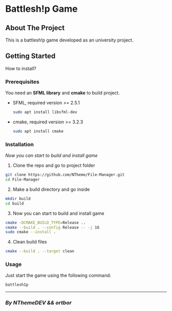 # **Battlesh!p Game**

## About The Project

This is a battlesh!p game developed as an university project.

## Getting Started
How to install?

### Prerequisites
You need an **SFML library** and **cmake** to build project.
* SFML, required version >= 2.5.1
  ```sh
  sudo apt install libsfml-dev
  ```
* cmake, required version >= 3.2.3
  ```sh
  sudo apt install cmake
  ```

### Installation
_Now you can start to build and install game_

1. Clone the repo and go to project folder
  ```sh
  git clone https://github.com/NTheme/File-Manager.git
  cd File-Manager
  ```

2. Make a build directory and go inside
  ```sh
  mkdir build
  cd build
  ```

3. Now you can start to build and install game
  ```sh
  cmake -DCMAKE_BUILD_TYPE=Release ..
  cmake --build . --config Release -- -j 16
  sudo cmake --install . 
  ```
4. Clean build files
  ```sh
  cmake --build . --target clean
  ```

### Usage
  Just start the game using the following command:
  ```sh
  battlesh1p
  ```

----------------------------

### ***By NThemeDEV && ortbor***
